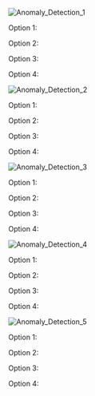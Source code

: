 ![Anomaly_Detection_1](https://github.com/VladStoyanoff/Stanford_Machine_Learning_Coursera/blob/main/Week_9/Quizzes/Anomaly_Detection_1.png)

Option 1:

Option 2:

Option 3:

Option 4:

![Anomaly_Detection_2](https://github.com/VladStoyanoff/Stanford_Machine_Learning_Coursera/blob/main/Week_9/Quizzes/Anomaly_Detection_2.png)

Option 1:

Option 2:

Option 3:

Option 4:

![Anomaly_Detection_3](https://github.com/VladStoyanoff/Stanford_Machine_Learning_Coursera/blob/main/Week_9/Quizzes/Anomaly_Detection_3.png)

Option 1:

Option 2:

Option 3:

Option 4:

![Anomaly_Detection_4](https://github.com/VladStoyanoff/Stanford_Machine_Learning_Coursera/blob/main/Week_9/Quizzes/Anomaly_Detection_4.png)

Option 1:

Option 2:

Option 3:

Option 4:

![Anomaly_Detection_5](https://github.com/VladStoyanoff/Stanford_Machine_Learning_Coursera/blob/main/Week_9/Quizzes/Anomaly_Detection_5.png)

Option 1:

Option 2:

Option 3:

Option 4:


